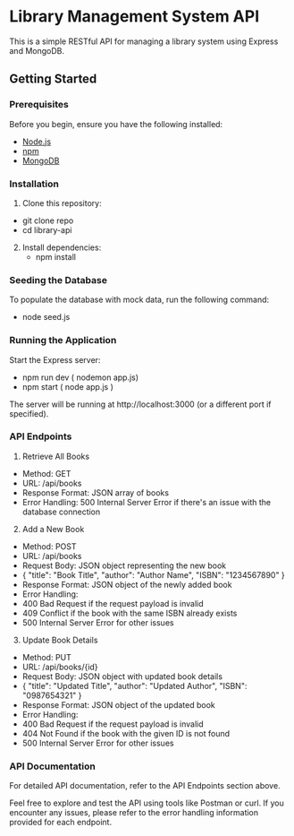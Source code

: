 # Library Management System API

This is a simple RESTful API for managing a library system using Express and MongoDB.

## Getting Started

### Prerequisites

Before you begin, ensure you have the following installed:

- [Node.js](https://nodejs.org/)
- [npm](https://www.npmjs.com/)
- [MongoDB](https://www.mongodb.com/try/download/community)

### Installation

1. Clone this repository:
  - git clone repo
  - cd library-api

2. Install dependencies:
   - npm install

### Seeding the Database

To populate the database with mock data, run the following command:
  - node seed.js

### Running the Application

Start the Express server:
  - npm run dev ( nodemon app.js)
  - npm start ( node app.js ) 

The server will be running at http://localhost:3000 (or a different port if specified).

### API Endpoints

1. Retrieve All Books
  - Method: GET
  - URL: /api/books
  - Response Format: JSON array of books
  - Error Handling: 500 Internal Server Error if there's an issue with the database connection

2. Add a New Book
  - Method: POST
  - URL: /api/books
  - Request Body: JSON object representing the new book
  - {
    "title": "Book Title",
    "author": "Author Name",
    "ISBN": "1234567890"
  }
  - Response Format: JSON object of the newly added book
  - Error Handling:
  - 400 Bad Request if the request payload is invalid
  - 409 Conflict if the book with the same ISBN already exists
  - 500 Internal Server Error for other issues

3. Update Book Details
  - Method: PUT
  - URL: /api/books/{id}
  - Request Body: JSON object with updated book details
  - {
    "title": "Updated Title",
    "author": "Updated Author",
    "ISBN": "0987654321"
  }
  - Response Format: JSON object of the updated book
  - Error Handling:
  - 400 Bad Request if the request payload is invalid
  - 404 Not Found if the book with the given ID is not found
  - 500 Internal Server Error for other issues

### API Documentation
For detailed API documentation, refer to the API Endpoints section above.

Feel free to explore and test the API using tools like Postman or curl. If you encounter any issues, please refer to the error handling information provided for each endpoint.




